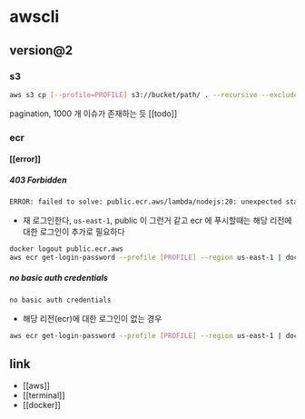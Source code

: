 # awscli

## version@2
### s3
```sh
aws s3 cp [--profile=PROFILE] s3://bucket/path/ . --recursive --exclude "*" --include "*2022*"
```
pagination, 1000 개 이슈가 존재하는 듯 [[todo]]

### ecr
#### [[error]]
##### 403 Forbidden
```sh 
ERROR: failed to solve: public.ecr.aws/lambda/nodejs:20: unexpected status from HEAD request to https://public.ecr.aws/v2/lambda/nodejs/manifests/20: 403 Forbidden
```
- 재 로그인한다, `us-east-1`, public 이 그런거 같고 ecr 에 푸시할때는 해당 리전에 대한 로그인이 추가로 필요하다
```sh 
docker logout public.ecr.aws
aws ecr get-login-password --profile [PROFILE] --region us-east-1 | docker login --username AWS --password-stdin [ACCOUNT_ID].dkr.ecr.us-east-1.amazonaws.com
```

##### no basic auth credentials
```sh
no basic auth credentials
```
- 해당 리전(ecr)에 대한 로그인이 없는 경우
```sh 
aws ecr get-login-password --profile [PROFILE] --region us-east-1 | docker login --username AWS --password-stdin [ACCOUNT_ID].dkr.ecr.us-east-1.amazonaws.com
```

## link
- [[aws]]
- [[terminal]]
- [[docker]]

